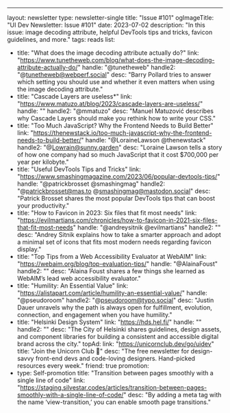 ---
layout: newsletter
type: newsletter-single
title: "Issue #101"
ogImageTitle: "UI Dev Newsletter: Issue #101"
date: 2023-07-02
description: "In this issue: image decoding attribute, helpful DevTools tips and tricks, favicon guidelines, and more."
tags: reads
list:
  - title: "What does the image decoding attribute actually do?"
    link: "https://www.tunetheweb.com/blog/what-does-the-image-decoding-attribute-actually-do/"
    handle: "@tunetheweb"
    handle2: "@tunetheweb@webperf.social"
    desc: "Barry Pollard tries to answer which setting you should use and whether it even matters when using the image decoding attribute."
  - title: "Cascade Layers are useless*"
    link: "https://www.matuzo.at/blog/2023/cascade-layers-are-useless/"
    handle: ""
    handle2: "@mmatuzo"
    desc: "Manuel Matuzović describes why Cascade Layers should make you rethink how to write your CSS."
  - title: "Too Much JavaScript? Why the Frontend Needs to Build Better"
    link: "https://thenewstack.io/too-much-javascript-why-the-frontend-needs-to-build-better/"
    handle: "@LoraineLawson @thenewstack"
    handle2: "@Lowrain@sunny.garden"
    desc: "Loraine Lawson tells a story of how one company had so much JavaScript that it cost $700,000 per year per kilobyte."
  - title: "Useful DevTools Tips and Tricks"
    link: "https://www.smashingmagazine.com/2023/06/popular-devtools-tips/"
    handle: "@patrickbrosset @smashingmag"
    handle2: "@patrickbrosset@mas.to @smashingmag@mastodon.social"
    desc: "Patrick Brosset shares the most popular DevTools tips that can boost your productivity."
  - title: "How to Favicon in 2023: Six files that fit most needs"
    link: "https://evilmartians.com/chronicles/how-to-favicon-in-2021-six-files-that-fit-most-needs"
    handle: "@andreysitnik @evilmartians"
    handle2: ""
    desc: "Andrey Sitnik explains how to take a smarter approach and adopt a minimal set of icons that fits most modern needs regarding favicon display."
  - title: "Top Tips from a Web Accessibility Evaluator at WebAIM"
    link: "https://webaim.org/blog/top-evaluation-tips/"
    handle: "@AlainaFoust"
    handle2: ""
    desc: "Alaina Foust shares a few things she learned as WebAIM’s lead web accessibility evaluator."
  - title: "Humility: An Essential Value"
    link: "https://alistapart.com/article/humility-an-essential-value/"
    handle: "@pseudoroom"
    handle2: "@pseudoroom@typo.social"
    desc: "Justin Dauer unravels why the path is always open for fulfillment, evolution, connection, and engagement when you have humility."
  - title: "Helsinki Design System"
    link: "https://hds.hel.fi/"
    handle: ""
    handle2: ""
    desc: "The City of Helsinki shares guidelines, design assets, and component libraries for building a consistent and accessible digital brand across the city."
topAd:
  link: "https://unicornclub.dev/go/uidev"
  title: "Join the Unicorn Club 🦄"
  desc: "The free newsletter for design-savvy front-end devs and code-loving designers. Hand-picked resources every week."
  friend: true
promotion:
  - type: Self-promotion
    title: "Transition between pages smoothly with a single line of code"
    link: "https://staging.silvestar.codes/articles/transition-between-pages-smoothly-with-a-single-line-of-code/"
    desc: "By adding a meta tag with the name ‘view-transition,’ you can enable smooth page transitions."
